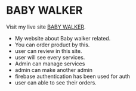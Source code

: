 # BABY WALKER

Visit my live site [BABY WALKER]( https://baby-walker.web.app/).

 - My website about Baby walker related.
 - You can order product by this.
 - user can review in this site.
 - user will see every services.
 - Admin can manage services
 - admin can make another admin
 - firebase authentication has been used for auth
 - user can able to see their orders.